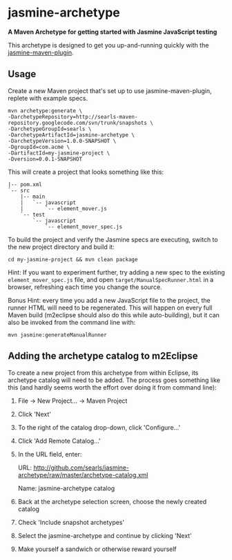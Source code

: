 jasmine-archetype
=================
**A Maven Archetype for getting started with Jasmine JavaScript testing**

This archetype is designed to get you up-and-running quickly with the [jasmine-maven-plugin](http://github.com/searls/jasmine-maven-plugin).

Usage
-----

Create a new Maven project that's set up to use jasmine-maven-plugin, replete with example specs.

    mvn archetype:generate \
    -DarchetypeRepository=http://searls-maven-repository.googlecode.com/svn/trunk/snapshots \
    -DarchetypeGroupId=searls \
    -DarchetypeArtifactId=jasmine-archetype \
    -DarchetypeVersion=1.0.0-SNAPSHOT \
    -DgroupId=com.acme \
    -DartifactId=my-jasmine-project \
    -Dversion=0.0.1-SNAPSHOT

This will create a project that looks something like this:

    |-- pom.xml
    `-- src
        |-- main
        |   `-- javascript
        |       `-- element_mover.js
        `-- test
            `-- javascript
                `-- element_mover_spec.js

To build the project and verify the Jasmine specs are executing, switch to the new project directory and build it:
    
    cd my-jasmine-project && mvn clean package

Hint: If you want to experiment further, try adding a new spec to the existing `element_mover_spec.js` file, and open `target/ManualSpecRunner.html` 
in a browser, refreshing each time you change the source.  

Bonus Hint: every time you add a new JavaScript file to the project, the runner HTML will need to  be regenerated. This will happen on every
 full Maven build (m2eclipse should also do this while auto-building), but it can also be invoked from the command line with:
 
    mvn jasmine:generateManualRunner

Adding the archetype catalog to m2Eclipse
-----------------------------------------

To create a new project from this archetype from within Eclipse, its archetype catalog will need to be added. The process goes something like this (and hardly seems worth the effort over doing it from command line):

1. File -> New Project... -> Maven Project
2. Click 'Next'
3. To the right of the catalog drop-down, click 'Configure...' 
4. Click 'Add Remote Catalog...'
5. In the URL field, enter:

    URL: http://github.com/searls/jasmine-archetype/raw/master/archetype-catalog.xml

    Name: jasmine-archetype catalog

6. Back at the archetype selection screen, choose the newly created catalog
7. Check 'Include snapshot archetypes'
8. Select the jasmine-archetype and continue by clicking 'Next'
9. Make yourself a sandwich or otherwise reward yourself
